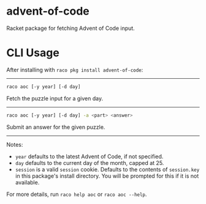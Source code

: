 # advent-of-code

Racket package for fetching Advent of Code input.

# CLI Usage

After installing with `raco pkg install advent-of-code`:

---

```sh
raco aoc [-y year] [-d day]
```

Fetch the puzzle input for a given day.

---

```sh
raco aoc [-y year] [-d day] -a <part> <answer>
```

Submit an answer for the given puzzle.

---

Notes:

- `year` defaults to the latest Advent of Code, if not specified.
- `day` defaults to the current day of the month, capped at 25.
- `session` is a valid `session` cookie. Defaults to the contents of
  `session.key` in this package's install directory. You will be
  prompted for this if it is not available.

For more details, run `raco help aoc` or `raco aoc --help`.
